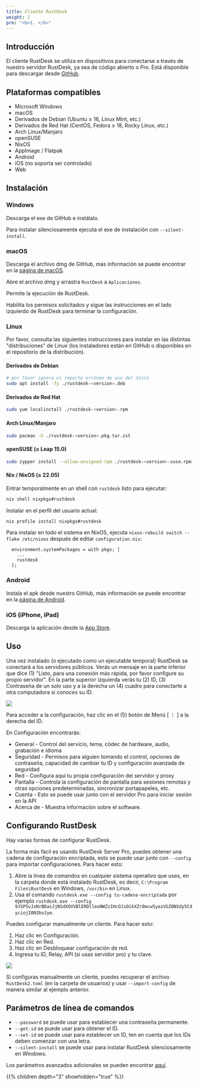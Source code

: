 ```yaml
---
title: Cliente RustDesk
weight: 2
pre: "<b>1. </b>"
---
```


## Introducción
El cliente RustDesk se utiliza en dispositivos para conectarse a través de nuestro servidor RustDesk, ya sea de código abierto o Pro. Está disponible para descargar desde [GitHub](https://github.com/rustdesk/rustdesk/releases/latest).

## Plataformas compatibles
- Microsoft Windows
- macOS
- Derivados de Debian (Ubuntu ≥ 16, Linux Mint, etc.)
- Derivados de Red Hat (CentOS, Fedora ≥ 18, Rocky Linux, etc.)
- Arch Linux/Manjaro
- openSUSE
- NixOS
- AppImage / Flatpak
- Android
- iOS (no soporta ser controlado)
- Web

## Instalación

### Windows

Descarga el exe de GitHub e instálalo.

Para instalar silenciosamente ejecuta el exe de instalación con `--silent-install`.

### macOS

Descarga el archivo dmg de GitHub, más información se puede encontrar en la [página de macOS](https://rustdesk.com/docs/es/client/mac/).

Abre el archivo dmg y arrastra `RustDesk` a `Aplicaciones`.

Permite la ejecución de RustDesk.

Habilita los permisos solicitados y sigue las instrucciones en el lado izquierdo de RustDesk para terminar la configuración.

### Linux

Por favor, consulta las siguientes instrucciones para instalar en las distintas "distribuciones" de Linux (los instaladores están en GitHub o disponibles en el repositorio de la distribución).

#### Derivados de Debian

```sh
# por favor ignora el reporte erróneo de uso del disco
sudo apt install -fy ./rustdesk-<version>.deb
```

#### Derivados de Red Hat

```sh
sudo yum localinstall ./rustdesk-<version>.rpm
```

#### Arch Linux/Manjaro

```sh
sudo pacman -U ./rustdesk-<version>.pkg.tar.zst
```

#### openSUSE (≥ Leap 15.0)

```sh
sudo zypper install --allow-unsigned-rpm ./rustdesk-<version>-suse.rpm
```

#### Nix / NixOS (≥ 22.05)

Entrar temporalmente en un shell con `rustdesk` listo para ejecutar:

```sh
nix shell nixpkgs#rustdesk
```

Instalar en el perfil del usuario actual:

```sh
nix profile install nixpkgs#rustdesk
```

Para instalar en todo el sistema en NixOS, ejecuta `nixos-rebuild switch --flake /etc/nixos` después de editar `configuration.nix`:

```
  environment.systemPackages = with pkgs; [
    ...
    rustdesk
  ];
```

### Android
Instala el apk desde nuestro GitHub, más información se puede encontrar en la [página de Android](https://rustdesk.com/docs/es/client/android/).

### iOS (iPhone, iPad)
Descarga la aplicación desde la [App Store](https://apps.apple.com/us/app/rustdesk-remote-desktop/id1581225015).

## Uso
Una vez instalado (o ejecutado como un ejecutable temporal) RustDesk se conectará a los servidores públicos. Verás un mensaje en la parte inferior que dice (1) "Listo, para una conexión más rápida, por favor configure su propio servidor". En la parte superior izquierda verás tu (2) ID, (3) Contraseña de un solo uso y a la derecha un (4) cuadro para conectarte a otra computadora si conoces su ID.

![](/docs/en/client/images/client.png)

Para acceder a la configuración, haz clic en el (5) botón de Menú [ &#8942; ] a la derecha del ID.

En Configuración encontrarás:
- General - Control del servicio, tema, códec de hardware, audio, grabación e idioma
- Seguridad - Permisos para alguien tomando el control, opciones de contraseña, capacidad de cambiar tu ID y configuración avanzada de seguridad
- Red - Configura aquí tu propia configuración del servidor y proxy
- Pantalla - Controla la configuración de pantalla para sesiones remotas y otras opciones predeterminadas, sincronizar portapapeles, etc.
- Cuenta - Esto se puede usar junto con el servidor Pro para iniciar sesión en la API
- Acerca de - Muestra información sobre el software.

## Configurando RustDesk
Hay varias formas de configurar RustDesk.

La forma más fácil es usando RustDesk Server Pro, puedes obtener una cadena de configuración encriptada, esto se puede usar junto con `--config` para importar configuraciones. Para hacer esto:
1. Abre la línea de comandos en cualquier sistema operativo que uses, en la carpeta donde está instalado RustDesk, es decir, `C:\Program Files\RustDesk` en Windows, `/usr/bin` en Linux.
2. Usa el comando `rustdesk.exe --config tu-cadena-encriptada` por ejemplo `rustdesk.exe --config 9JSPSvJzNrBDasJjNSdXOVVBlERDlleoNWZzIHcOJiOikXZr8mcw5yazVGZ0NXdy5CdyciojI0N3boJye`.

Puedes configurar manualmente un cliente. Para hacer esto:
1. Haz clic en Configuración.
2. Haz clic en Red.
3. Haz clic en Desbloquear configuración de red.
4. Ingresa tu ID, Relay, API (si usas servidor pro) y tu clave.

![](/docs/en/client/images/network-settings.png)

Si configuras manualmente un cliente, puedes recuperar el archivo `RustDesk2.toml` (en la carpeta de usuarios) y usar `--import-config` de manera similar al ejemplo anterior.

## Parámetros de línea de comandos
- `--password` se puede usar para establecer una contraseña permanente.
- `--get-id` se puede usar para obtener el ID.
- `--set-id` se puede usar para establecer un ID, ten en cuenta que los IDs deben comenzar con una letra.
- `--silent-install` se puede usar para instalar RustDesk silenciosamente en Windows.

Los parámetros avanzados adicionales se pueden encontrar [aquí](https://github.com/rustdesk/rustdesk/blob/bdc5cded221af9697eb29aa30babce75e987fcc9/src/core_main.rs#L242).

{{% children depth="3" showhidden="true" %}}